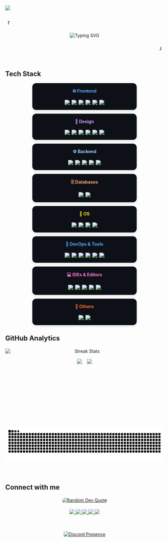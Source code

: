 <div align="left">
<img src="https://komarev.com/ghpvc/?username=eviluci&&style=flat" align="center" />
</div>
<br>

<p align="left"><strong><samp>「</samp></strong></p>

<!-- Typing Animation Quote -->
<div align="center" style="margin: 20px 0;">
  <picture>
    <source srcset="https://readme-typing-svg.herokuapp.com?lines=Turning%20coffee%20into%20code;Mastering%20React%20%26%20Node.js;Building%20web%20apps%20from%20scratch;Open%20to%20collaboration&color=36BCF7&background=00000000&center=true&width=500&height=45&pause=1000" media="(prefers-color-scheme: light)" />
    <img src="https://readme-typing-svg.herokuapp.com?lines=Turning%20coffee%20into%20code;Mastering%20React%20%26%20Node.js;Building%20web%20apps%20from%20scratch;Open%20to%20collaboration&color=36BCF7&background=00000000&center=true&width=500&height=45&pause=1000" alt="Typing SVG" />
  </picture>
</div>

<p align="right"><strong><samp>」</samp></strong></p>

<br>

## Tech Stack

<div align="center" style="display: flex; flex-wrap: wrap; gap: 12px; justify-content: center; margin: 16px 0;">
  <!-- Frontend -->
  <div style="background: #0D1117; border-radius: 12px; padding: 16px; width: 300px; box-shadow: 0 4px 8px rgba(0,0,0,0.1);">
    <h4 style="margin-top: 0; color: #58A6FF;">🌐 Frontend</h4>
    <div style="display: flex; flex-wrap: wrap; gap: 6px; justify-content: center;">
      <img src="https://img.shields.io/badge/HTML5-E34F26?style=flat&logo=html5&logoColor=white" />
      <img src="https://img.shields.io/badge/CSS3-1572B6?style=flat&logo=css3&logoColor=white" />
      <img src="https://img.shields.io/badge/JavaScript-F7DF1E?style=flat&logo=javascript&logoColor=black" />
      <img src="https://img.shields.io/badge/React-61DAFB?style=flat&logo=react&logoColor=black" />
      <img src="https://img.shields.io/badge/typescript-%23007ACC?style=flat&logo=typescript&logoColor=white" />
      <img src="https://img.shields.io/badge/tailwindcss-%2338B2AC?style=flat&logo=tailwind-css&logoColor=white" />
    </div>
  </div>

  <!-- Design -->
  <div style="background: #0D1117; border-radius: 12px; padding: 16px; width: 300px; box-shadow: 0 4px 8px rgba(0,0,0,0.1);">
    <h4 style="margin-top: 0; color: #D299FF;">🎨 Design</h4>
    <div style="display: flex; flex-wrap: wrap; gap: 6px; justify-content: center;">
      <img src="https://img.shields.io/badge/WordPress-%23117AC9?style=flat&logo=WordPress&logoColor=white" />
      <img src="https://img.shields.io/badge/gutenberg-%23077CB2?style=flat&logo=gutenberg&logoColor=white" />
      <img src="https://img.shields.io/badge/Figma-F24E1E?style=flat&logo=figma&logoColor=white" />
      <img src="https://img.shields.io/badge/Canva-%2300C4CC?style=flat&logo=Canva&logoColor=white" />
      <img src="https://img.shields.io/badge/Framer-black?style=flat&logo=framer&logoColor=blue" />
      <img src="https://img.shields.io/badge/Gimp-657D8B?style=flat&logo=gimp&logoColor=FFFFFF" />
    </div>
  </div>

  <!-- Backend -->
  <div style="background: #0D1117; border-radius: 12px; padding: 16px; width: 300px; box-shadow: 0 4px 8px rgba(0,0,0,0.1);">
    <h4 style="margin-top: 0; color: #9ECBFF;">⚙️ Backend</h4>
    <div style="display: flex; flex-wrap: wrap; gap: 6px; justify-content: center;">
      <img src="https://img.shields.io/badge/Python-3776AB?style=flat&logo=python&logoColor=white" />
      <img src="https://img.shields.io/badge/Firebase-FFCA28?style=flat&logo=firebase&logoColor=black" />
      <img src="https://img.shields.io/badge/php-%23777BB4?style=flat&logo=php&logoColor=white" />
      <img src="https://img.shields.io/badge/laravel-%23FF2D20?style=flat&logo=laravel&logoColor=white" />
      <img src="https://img.shields.io/badge/rust-%23000000?style=flat&logo=rust&logoColor=white" />
    </div>
  </div>

  <!-- Databases -->
  <div style="background: #0D1117; border-radius: 12px; padding: 16px; width: 300px; box-shadow: 0 4px 8px rgba(0,0,0,0.1);">
    <h4 style="margin-top: 0; color: #FFA07A;">🗄️ Databases</h4>
    <div style="display: flex; flex-wrap: wrap; gap: 6px; justify-content: center;">
      <img src="https://img.shields.io/badge/MySQL-4479A1?style=flat&logo=mysql&logoColor=white" />
      <img src="https://img.shields.io/badge/MariaDB-003545?style=flat&logo=mariadb&logoColor=white" />
    </div>
  </div>

  <!-- OS -->
  <div style="background: #0D1117; border-radius: 12px; padding: 16px; width: 300px; box-shadow: 0 4px 8px rgba(0,0,0,0.1);">
    <h4 style="margin-top: 0; color: #F7DF1E;">🐧 OS</h4>
    <div style="display: flex; flex-wrap: wrap; gap: 6px; justify-content: center;">
      <img src="https://img.shields.io/badge/Linux-FCC624?style=flat&logo=linux&logoColor=black" />
      <img src="https://img.shields.io/badge/Arch%20Linux-1793D1?style=flat&logo=arch-linux&logoColor=fff" />
      <img src="https://img.shields.io/badge/Debian-D70A53?style=flat&logo=debian&logoColor=white" />
      <img src="https://img.shields.io/badge/Windows-0078D6?style=flat&logo=windows&logoColor=white" />
    </div>
  </div>

  <!-- DevOps & Tools -->
  <div style="background: #0D1117; border-radius: 12px; padding: 16px; width: 300px; box-shadow: 0 4px 8px rgba(0,0,0,0.1);">
    <h4 style="margin-top: 0; color: #58A6FF;">🚀 DevOps & Tools</h4>
    <div style="display: flex; flex-wrap: wrap; gap: 6px; justify-content: center;">
      <img src="https://img.shields.io/badge/Git-F05032?style=flat&logo=git&logoColor=white" />
      <img src="https://img.shields.io/badge/GitHub-181717?style=flat&logo=github&logoColor=white" />
      <img src="https://img.shields.io/badge/Docker-2496ED?style=flat&logo=docker&logoColor=white" />
      <img src="https://img.shields.io/badge/Bash-4EAA25?style=flat&logo=gnu-bash&logoColor=white" />
      <img src="https://img.shields.io/badge/Apache-%23D42029?style=flat&logo=apache&logoColor=white" />
      <img src="https://img.shields.io/badge/nginx-%23009639?style=flat&logo=nginx&logoColor=white" />
    </div>
  </div>

  <!-- IDEs/Editors -->
  <div style="background: #0D1117; border-radius: 12px; padding: 16px; width: 300px; box-shadow: 0 4px 8px rgba(0,0,0,0.1);">
    <h4 style="margin-top: 0; color: #FF7ACC;">💻 IDEs & Editors</h4>
    <div style="display: flex; flex-wrap: wrap; gap: 6px; justify-content: center;">
      <img src="https://img.shields.io/badge/Visual%20Studio%20Code-0078d7?style=flat&logo=visual-studio-code&logoColor=white" />
      <img src="https://img.shields.io/badge/NeoVim-%2357A143?style=flat&logo=neovim&logoColor=white" />
      <img src="https://img.shields.io/badge/Zed-%23084CCF?style=flat&logo=zedindustries&logoColor=white" />
      <img src="https://img.shields.io/badge/Obsidian-%23483699?style=flat&logo=obsidian&logoColor=white" />
      <img src="https://img.shields.io/badge/Helix-%2328153e?style=flat&logo=helix&logoColor=white" />
    </div>
  </div>

  <!-- Others -->
  <div style="background: #0D1117; border-radius: 12px; padding: 16px; width: 300px; box-shadow: 0 4px 8px rgba(0,0,0,0.1);">
    <h4 style="margin-top: 0; color: #FF6C37;">🔌 Others</h4>
    <div style="display: flex; flex-wrap: wrap; gap: 6px; justify-content: center;">
      <img src="https://img.shields.io/badge/Postman-FF6C37?style=flat&logo=postman&logoColor=white" />
      <img src="https://img.shields.io/badge/jira-%230A0FFF?style=flat&logo=jira&logoColor=white" />
    </div>
  </div>
</div>

## GitHub Analytics

<div align="center" style="display: flex; flex-direction: column; gap: 16px; margin: 20px 0;">
  <img src="https://github-readme-streak-stats.herokuapp.com/?user=EviLuci&theme=tokyonight&hide_border=false&border_radius=5&card_width=800&date_format=M%20j%5B%2C%20Y%5D" alt="Streak Stats" />

  <div style="display: flex; flex-wrap: wrap; justify-content: center; gap: 16px;">
    <img src="https://github-readme-stats.vercel.app/api?username=EviLuci&show_icons=true&theme=tokyonight&include_all_commits=true&count_private=true" height="180" />
    <img src="https://github-readme-stats.vercel.app/api/top-langs/?username=EviLuci&layout=compact&theme=tokyonight" height="180" />
  </div>

  <!-- Contribution Snake -->
  <picture style="margin-top: 20px;">
    <source media="(prefers-color-scheme: dark)" srcset="https://github.com/EviLuci/EviLuci/blob/output/github-contribution-grid-snake-dark.svg" />
    <source media="(prefers-color-scheme: light)" srcset="https://github.com/EviLuci/EviLuci/blob/output/github-contribution-grid-snake.svg" />
    <img alt="GitHub Contribution Snake" src="https://github.com/EviLuci/EviLuci/blob/output/github-contribution-grid-snake-dark.svg" width="100%" style="border-radius: 10px;" />
  </picture>
</div>
<br>

## Connect with me

<div align="center" style="margin: 20px 0;">
  <a href="https://github.com/piyushsuthar/github-readme-quotes">
    <img src="https://quotes-github-readme.vercel.app/api?type=horizontal&theme=dark" alt="Random Dev Quote" style="border-radius: 10px;" />
  </a>
</div>

<div align="center" style="margin: 20px 0;">
  <a href="https://linkedin.com/in/sujan-koju-6a7246193" target="_blank">
    <img src="https://img.shields.io/badge/linkedin-%231E77B5.svg?style=for-the-badge&logo=linkedin&logoColor=white" />
  </a>
  <a href="https://www.facebook.com/EviLuci.SK" target="_blank">
    <img src="https://img.shields.io/badge/facebook-%232E87FB.svg?style=for-the-badge&logo=facebook&logoColor=white" />
  </a>
  <a href="https://instagram.com/eviluci.sk" target="_blank">
    <img src="https://img.shields.io/badge/instagram-%23000000.svg?style=for-the-badge&logo=instagram&logoColor=white" />
  </a>
  <a href="https://www.reddit.com/user/SujanKoju/" target="_blank">
    <img src="https://img.shields.io/badge/reddit-%23FF4500.svg?style=for-the-badge&logo=reddit&logoColor=white" />
  </a>
  <a href="mailto:sujan.koju111@gmail.com" target="_blank">
    <img src="https://img.shields.io/badge/gmail-%23EA4335.svg?style=for-the-badge&logo=gmail&logoColor=white" />
  </a>
</div>

<br>

<div align="center" style="margin: 15px 0;">
  <a href="https://discord.com/users/1039343834968105020">
    <img src="https://lanyard.cnrad.dev/api/1039343834968105020?bg=121212&idleMessage=I%20am%20cooked.&theme=dark&showDisplayName=true" alt="Discord Presence" />
  </a>
</div>
